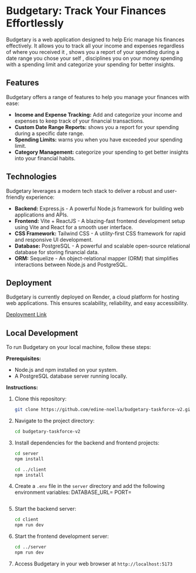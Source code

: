 # Budgetary: Track Your Finances Effortlessly

Budgetary is a web application designed to help Eric manage his finances effectively. It allows you to track all your income and expenses regardless of where you received it , shows you a report of your spending during a date range you chose your self , disciplines you on your money spending with a spending limit and categorize your spending for better insights.

## Features

Budgetary offers a range of features to help you manage your finances with ease:

*   **Income and Expense Tracking:** Add and categorize your income and expenses to keep track of your financial transactions.
*   **Custom Date Range Reports:** shows you a report for your spending  during a specific date range.
*   **Spending Limits:** warns you when you have exceeded your spending limit.
*   **Category Management:** categorize your spending to get better insights into your financial habits.


## Technologies

Budgetary leverages a modern tech stack to deliver a robust and user-friendly experience:

*   **Backend:** Express.js - A powerful Node.js framework for building web applications and APIs.
*   **Frontend:** Vite + ReactJS - A blazing-fast frontend development setup using Vite and React for a smooth user interface.
*   **CSS Framework:** Tailwind CSS - A utility-first CSS framework for rapid and responsive UI development.
*   **Database:** PostgreSQL - A powerful and scalable open-source relational database for storing financial data.
*   **ORM:** Sequelize - An object-relational mapper (ORM) that simplifies interactions between Node.js and PostgreSQL.

## Deployment

Budgetary is currently deployed on Render, a cloud platform for hosting web applications. This ensures scalability, reliability, and easy accessibility. 

[Deployment Link](https://budgetary-ghz.onrender.com/)

## Local Development

To run Budgetary on your local machine, follow these steps:

**Prerequisites:**

*   Node.js and npm installed on your system.
*   A PostgreSQL database server running locally.

**Instructions:**

1.  Clone this repository:

    ```bash
    git clone https://github.com/edine-noella/budgetary-taskforce-v2.git
    ```

2.  Navigate to the project directory:

    ```bash
    cd budgetary-taskforce-v2
    ```

3. Install dependencies for the backend and frontend projects:

    ```bash
    cd server
    npm install 

    cd ../client
    npm install 
    ```

4.  Create a `.env` file in the `server` directory and add the following environment variables:
    DATABASE_URL=
    PORT=
    ```

5.  Start the backend server:

    ```bash
    cd client
    npm run dev
    
    ```

6.  Start the frontend development server:

    ```bash
    cd ../server
    npm run dev 
    ```

7.  Access Budgetary in your web browser at `http://localhost:5173` 

